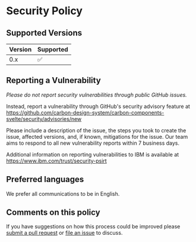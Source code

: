 # Security Policy

## Supported Versions

| Version | Supported          |
| ------- | ------------------ |
| 0.x     | :white_check_mark: |

## Reporting a Vulnerability

_Please do not report security vulnerabilities through public GitHub issues._

Instead, report a vulnerability through GitHub's security advisory feature at
https://github.com/carbon-design-system/carbon-components-svelte/security/advisories/new

Please include a description of the issue, the steps you took to create the
issue, affected versions, and, if known, mitigations for the issue. Our team
aims to respond to all new vulnerability reports within 7 business days.

Additional information on reporting vulnerabilities to IBM is available at
https://www.ibm.com/trust/security-psirt

## Preferred languages

We prefer all communications to be in English.

## Comments on this policy

If you have suggestions on how this process could be improved please
[submit a pull request](https://github.com/carbon-design-system/carbon-components-svelte/compare)
or [file an issue](https://github.com/carbon-design-system/carbon-components-svelte/issues/new) to
discuss.
